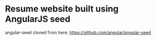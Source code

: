 # Resume website built using AngularJS seed

angular-seed cloned from here: <https://github.com/angular/angular-seed>